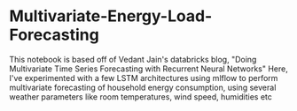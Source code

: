 # Multivariate-Energy-Load-Forecasting

This notebook is based off of Vedant Jain's databricks blog, "Doing Multivariate Time Series Forecasting with Recurrent Neural Networks"
Here, I've experimented with a few LSTM architectures using mlflow to perform multivariate forecasting of household energy consumption, using several weather parameters like
room temperatures, wind speed, humidities etc
